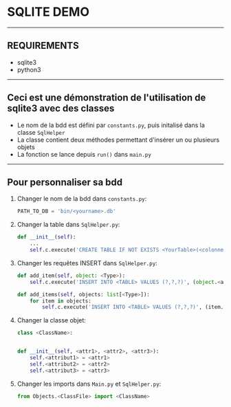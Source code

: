 # SQLITE DEMO

---
REQUIREMENTS
---
* sqlite3
* python3
---
Ceci est une démonstration de l'utilisation de sqlite3 avec des classes
---
* Le nom de la bdd est défini par `constants.py`, puis initalisé dans la classe `SqlHelper` 
* La classe contient deux méthodes permettant d'insérer un ou plusieurs objets
* La fonction se lance depuis `run()` dans `main.py`
---
Pour personnaliser sa bdd
---

1) Changer le nom de la bdd dans `constants.py`:
    ```py
    PATH_TO_DB = 'bin/<yourname>.db'
    ```
2) Changer la table dans `SqlHelper.py`:
    ```py
    def __init__(self):
        ...
        self.c.execute('CREATE TABLE IF NOT EXISTS <YourTable>(<colonne1> <TYPE>, <colonne2> <TYPE>, <colonne3> <TYPE>)')    
   ```
3) Changer les requêtes INSERT dans `SqlHelper.py`:
    ```py
    def add_item(self, object: <Type>):
        self.c.execute('INSERT INTO <TABLE> VALUES (?,?,?)', (object.<attribut1>, object.<attribut2>, object.<attribut3>))
    ```
    ```py
    def add_items(self, objects: list[<Type>]):
        for item in objects:
            self.c.execute('INSERT INTO <TABLE> VALUES (?,?,?)', (item.<attribut1>, item.<attribut2>, item.<attribut3>))
    ```
4) Changer la classe objet:
    ```py
    class <ClassName>:
   
   
    def __init__(self, <attr1>, <attr2>, <attr3>):
        self.<attribut1> = <attr1>
        self.<attribut2> = <attr2>
        self.<attribut3> = <attr3>
    ```

5) Changer les imports dans `Main.py` et `SqlHelper.py`:

    ```py
    from Objects.<ClassFile> import <ClassName>
    ```
